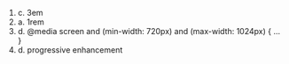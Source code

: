 1. c. 3em
2. a. 1rem
3. d. @media screen and (min-width: 720px) and (max-width: 1024px) { ... }
4. d. progressive enhancement
